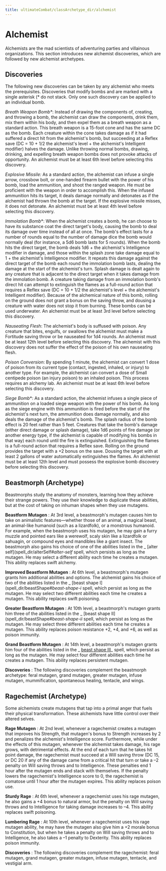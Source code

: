 ```yaml
---
title: ultimateCombat/classArchetype_dir/alchemist
---
```

# Alchemist

Alchemists are the mad scientists of adventuring parties and villainous organizations. This section introduces new alchemist discoveries, which are followed by new alchemist archetypes.

## Discoveries

The following new discoveries can be taken by any alchemist who meets the prerequisites. Discoveries that modify bombs and are marked with a single asterisk (\* do not stack. Only one such discovery can be applied to an individual bomb.

_Breath Weapon Bomb\*_: Instead of drawing the components of, creating, and throwing a bomb, the alchemist can draw the components, drink them, mix them within his body, and then expel them as a breath weapon as a standard action. This breath weapon is a 15-foot cone and has the same DC as the bomb. Each creature within the cone takes damage as if it had suffered a direct hit from the alchemist's bomb, but succeeding at a Reflex save (DC = 10 + 1/2 the alchemist's level + the alchemist's Intelligent modifier) halves the damage. Unlike throwing normal bombs, drawing, drinking, and expelling breath weapon bombs does not provoke attacks of opportunity. An alchemist must be at least 6th level before selecting this discovery.

_Explosive Missile:_ As a standard action, the alchemist can infuse a single arrow, crossbow bolt, or one-handed firearm bullet with the power of his bomb, load the ammunition, and shoot the ranged weapon. He must be proficient with the weapon in order to accomplish this. When the infused ammunition hits its target, it deals damage normally and detonates as if the alchemist had thrown the bomb at the target. If the explosive missile misses, it does not detonate. An alchemist must be at least 4th level before selecting this discovery.

_Immolation Bomb_\*: When the alchemist creates a bomb, he can choose to have its substance coat the direct target's body, causing the bomb to deal its damage over time instead of all at once. The bomb's effect lasts for a number of rounds equal to the number of damage dice the bomb would normally deal (for instance, a 5d6 bomb lasts for 5 rounds). When the bomb hits the direct target, the bomb deals 1d6 + the alchemist's Intelligence modifier in damage, and those within the splash zone take damage equal to 1 + the alchemist's Intelligence modifier. It repeats this damage against the direct target of the bomb each round the immolation bomb lasts, dealing the damage at the start of the alchemist's turn. Splash damage is dealt again to any creature that is adjacent to the direct target when it takes damage from the immolation bomb. A creature taking damage from an immolation bomb's direct hit can attempt to extinguish the flames as a full-round action that requires a Reflex save (DC = 10 + 1/2 the alchemist's level + the alchemist's Intelligent modifier). Because of the alchemical nature of this bomb, rolling on the ground does not grant a bonus on the saving throw, and dousing a creature with water does not stop it from burning. These bombs can be used underwater. An alchemist must be at least 3rd level before selecting this discovery.

_Nauseating Flesh_: The alchemist's body is suffused with poison. Any creature that bites, engulfs, or swallows the alchemist must make a Fortitude saving throw or be nauseated for 1d4 rounds. An alchemist must be at least 12th level before selecting this discovery. The alchemist with this discovery does not suffer the effect of the poison of his own nauseating flesh.

_Poison Conversion_: By spending 1 minute, the alchemist can convert 1 dose of poison from its current type (contact, ingested, inhaled, or injury) to another type. For example, the alchemist can convert a dose of Small centipede poison (an injury poison) to an inhaled poison. This process requires an alchemy lab. An alchemist must be at least 6th level before selecting this discovery.

_Siege Bomb_\*: As a standard action, the alchemist infuses a single piece of ammunition on a loaded siege weapon with the power of his bomb. As long as the siege engine with this ammunition is fired before the start of the alchemist's next turn, the ammunition does damage normally, and also deals the damage of the alchemist's bomb. The splash radius of the bomb effect is 20 feet rather than 5 feet. Creatures that take the bomb's damage (either direct damage or splash damage), take 1d6 points of fire damage (or another energy type, if the alchemist is capable of modifying his bombs in that way) each round until the fire is extinguished. Extinguishing the flames is a full-round action that requires a Reflex save. Rolling on the ground provides the target with a +2 bonus on the save. Dousing the target with at least 2 gallons of water automatically extinguishes the flames. An alchemist must be at least 12th level and must possess the explosive bomb discovery before selecting this discovery.

## Beastmorph (Archetype)

Beastmorphs study the anatomy of monsters, learning how they achieve their strange powers. They use their knowledge to duplicate these abilities, but at the cost of taking on inhuman shapes when they use mutagens.

**Beastform Mutagen** : At 3rd level, a beastmorph's mutagen causes him to take on animalistic features—whether those of an animal, a magical beast, an animal-like humanoid (such as a lizardfolk), or a monstrous humanoid. For example, when the beastmorph uses his mutagen, he may gain a furry muzzle and pointed ears like a werewolf, scaly skin like a lizardfolk or sahuagin, or compound eyes and mandibles like a giant insect. The beastmorph also gains his choice of one of the abilities listed in the _ [alter self](spell_dir/alterSelf#_alter-self_ spell, which persists as long as the mutagen. He may select a different ability each time he creates a mutagen. This ability replaces swift alchemy.

**Improved Beastform Mutagen** : At 6th level, a beastmorph's mutagen grants him additional abilities and options. The alchemist gains his choice of two of the abilities listed in the _ [beast shape I](spell_dir/beastShape#_beast-shape-i_ spell, which persist as long as the mutagen. He may select two different abilities each time he creates a mutagen. This ability replaces swift poisoning.

**Greater Beastform Mutagen** : At 10th level, a beastmorph's mutagen grants him three of the abilities listed in the _ [beast shape II](spell_dir/beastShape#_beast-shape-ii_ spell, which persist as long as the mutagen. He may select three different abilities each time he creates a mutagen. This ability replaces poison resistance +2, +4, and +6, as well as poison immunity.

**Grand Beastform Mutagen** : At 14th level, a beastmorph's mutagen grants him four of the abilities listed in the _ [beast shape III](spell_dir/beastShape#_beast-shape-iii)_ spell, which persist as long as the mutagen. He may select four different abilities each time he creates a mutagen. This ability replaces persistent mutagen.

**Discoveries** : The following discoveries complement the beastmorph archetype: feral mutagen, grand mutagen, greater mutagen, infuse mutagen, mummification, spontaneous healing, tentacle, and wings.

## Ragechemist (Archetype)

Some alchemists create mutagens that tap into a primal anger that fuels their physical transformation. These alchemists have little control over their altered selves.

**Rage Mutagen** : At 2nd level, whenever a ragechemist creates a mutagen that improves his Strength, that mutagen's bonus to Strength increases by 2 and penalizes the alchemist's Intelligence score. Furthermore, while under the effects of this mutagen, whenever the alchemist takes damage, his rage grows, with detrimental effects. At the end of each turn that he takes hit point damage, the ragechemist must succeed at a Will saving throw (DC 15, or DC 20 if any of the damage came from a critical hit that turn or take a –2 penalty on Will saving throws and to Intelligence. These penalties end 1 hour after the mutagen ends and stack with themselves. If the penalty lowers the ragechemist's Intelligence score to 0, the ragechemist is comatose until 1 hour after the mutagen expires. This ability replaces poison use.

**Sturdy Rage** : At 6th level, whenever a ragechemist uses his rage mutagen, he also gains a +4 bonus to natural armor, but the penalty on Will saving throws and to Intelligence for taking damage increases to –4. This ability replaces swift poisoning.

**Lumbering Rage** : At 10th level, whenever a ragechemist uses his rage mutagen ability, he may have the mutagen also give him a +2 morale bonus to Constitution, but when he takes a penalty on Will saving throws and to Intelligence, he also takes a –1 penalty to Dexterity. This ability replaces poison immunity.

**Discoveries** : The following discoveries complement the ragechemist: feral mutagen, grand mutagen, greater mutagen, infuse mutagen, tentacle, and vestigial arm.

